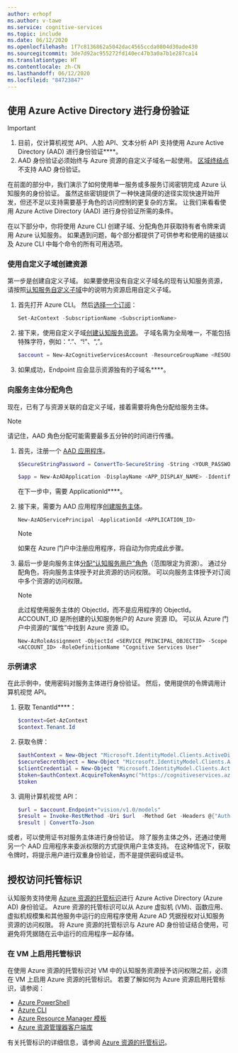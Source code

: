 ```yaml
---
author: erhopf
ms.author: v-tawe
ms.service: cognitive-services
ms.topic: include
ms.date: 06/12/2020
ms.openlocfilehash: 1f7c8136862a5042dac4565ccda0804d30ade430
ms.sourcegitcommit: 3de7d92ac955272fd140ec47b3a0a7b1e287ca14
ms.translationtype: HT
ms.contentlocale: zh-CN
ms.lasthandoff: 06/12/2020
ms.locfileid: "84723847"
---
```

## <a name="authenticate-with-azure-active-directory"></a>使用 Azure Active Directory 进行身份验证

> [!IMPORTANT]
> 1. 目前，仅计算机视觉 API、人脸 API、文本分析 API 支持使用 Azure Active Directory (AAD) 进行身份验证****。
> 2. AAD 身份验证必须始终与 Azure 资源的自定义子域名一起使用。 [区域终结点](https://docs.azure.cn/cognitive-services/cognitive-services-custom-subdomains#is-there-a-list-of-regional-endpoints)不支持 AAD 身份验证。

在前面的部分中，我们演示了如何使用单一服务或多服务订阅密钥完成 Azure 认知服务的身份验证。 虽然这些密钥提供了一种快速简便的途径实现快速开始开发，但还不足以支持需要基于角色的访问控制的更复杂的方案。 让我们来看看使用 Azure Active Directory (AAD) 进行身份验证所需的条件。

在以下部分中，你将使用 Azure CLI 创建子域、分配角色并获取持有者令牌来调用 Azure 认知服务。 如果遇到问题，每个部分都提供了可供参考和使用的链接以及 Azure CLI 中每个命令的所有可用选项。

### <a name="create-a-resource-with-a-custom-subdomain"></a>使用自定义子域创建资源

第一步是创建自定义子域。 如果要使用没有自定义子域名的现有认知服务资源，请按照[认知服务自定义子域](https://docs.microsoft.com/azure/cognitive-services/cognitive-services-custom-subdomains#how-does-this-impact-existing-resources)中的说明为资源启用自定义子域。

1. 首先打开 Azure CLI。 然后[选择一个订阅](https://docs.microsoft.com/powershell/module/az.accounts/set-azcontext?view=azps-3.3.0)：

   ```powershell
   Set-AzContext -SubscriptionName <SubscriptionName>
   ```

2. 接下来，使用自定义子域[创建认知服务资源](https://docs.microsoft.com/powershell/module/az.cognitiveservices/new-azcognitiveservicesaccount?view=azps-1.8.0)。 子域名需为全局唯一，不能包括特殊字符，例如：“.”、“!”、“,”。

   ```powershell
   $account = New-AzCognitiveServicesAccount -ResourceGroupName <RESOURCE_GROUP_NAME> -name <ACCOUNT_NAME> -Type <ACCOUNT_TYPE> -SkuName <SUBSCRIPTION_TYPE> -Location <REGION> -CustomSubdomainName <UNIQUE_SUBDOMAIN>
   ```

3. 如果成功，Endpoint 应会显示资源独有的子域名****。


### <a name="assign-a-role-to-a-service-principal"></a>向服务主体分配角色

现在，已有了与资源关联的自定义子域，接着需要将角色分配给服务主体。

> [!NOTE]
> 请记住，AAD 角色分配可能需要最多五分钟的时间进行传播。

1. 首先，注册一个 [AAD 应用程序](https://docs.microsoft.com/powershell/module/Az.Resources/New-AzADApplication?view=azps-1.8.0)。

   ```powershell
   $SecureStringPassword = ConvertTo-SecureString -String <YOUR_PASSWORD> -AsPlainText -Force

   $app = New-AzADApplication -DisplayName <APP_DISPLAY_NAME> -IdentifierUris <APP_URIS> -Password $SecureStringPassword
   ```

   在下一步中，需要 ApplicationId****。

2. 接下来，需要为 AAD 应用程序[创建服务主体](https://docs.microsoft.com/powershell/module/az.resources/new-azadserviceprincipal?view=azps-1.8.0)。

   ```powershell
   New-AzADServicePrincipal -ApplicationId <APPLICATION_ID>
   ```

   >[!NOTE]
   > 如果在 Azure 门户中注册应用程序，将自动为你完成此步骤。

3. 最后一步是向服务主体[分配“认知服务用户”角色](https://docs.microsoft.com/powershell/module/az.Resources/New-azRoleAssignment?view=azps-1.8.0)（范围限定为资源）。 通过分配角色，将向服务主体授予对此资源的访问权限。 可以向服务主体授予对订阅中多个资源的访问权限。
   >[!NOTE]
   > 此过程使用服务主体的 ObjectId，而不是应用程序的 ObjectId。
   > ACCOUNT_ID 是所创建的认知服务帐户的 Azure 资源 ID。 可以从 Azure 门户中资源的“属性”中找到 Azure 资源 ID。

   ```azurecli
   New-AzRoleAssignment -ObjectId <SERVICE_PRINCIPAL_OBJECTID> -Scope <ACCOUNT_ID> -RoleDefinitionName "Cognitive Services User"
   ```

### <a name="sample-request"></a>示例请求

在此示例中，使用密码对服务主体进行身份验证。 然后，使用提供的令牌调用计算机视觉 API。

1. 获取 TenantId****：
   ```powershell
   $context=Get-AzContext
   $context.Tenant.Id
   ```

2. 获取令牌：
   ```powershell
   $authContext = New-Object "Microsoft.IdentityModel.Clients.ActiveDirectory.AuthenticationContext" -ArgumentList "https://login.partner.microsoftonline.cn/<TENANT_ID>"
   $secureSecretObject = New-Object "Microsoft.IdentityModel.Clients.ActiveDirectory.SecureClientSecret" -ArgumentList $SecureStringPassword
   $clientCredential = New-Object "Microsoft.IdentityModel.Clients.ActiveDirectory.ClientCredential" -ArgumentList $app.ApplicationId, $secureSecretObject
   $token=$authContext.AcquireTokenAsync("https://cognitiveservices.azure.cn/", $clientCredential).Result
   $token
   ```
3. 调用计算机视觉 API：
   ```powershell
   $url = $account.Endpoint+"vision/v1.0/models"
   $result = Invoke-RestMethod -Uri $url  -Method Get -Headers @{"Authorization"=$token.CreateAuthorizationHeader()} -Verbose
   $result | ConvertTo-Json
   ```

或者，可以使用证书对服务主体进行身份验证。 除了服务主体之外，还通过使用另一个 AAD 应用程序来委派权限的方式提供用户主体支持。 在这种情况下，获取令牌时，将提示用户进行双重身份验证，而不是提供密码或证书。

## <a name="authorize-access-to-managed-identities"></a>授权访问托管标识
 
认知服务支持使用 [Azure 资源的托管标识](https://docs.azure.cn/active-directory/managed-identities-azure-resources/overview)进行 Azure Active Directory (Azure AD) 身份验证。 Azure 资源的托管标识可以从 Azure 虚拟机 (VM)、函数应用、虚拟机规模集和其他服务中运行的应用程序使用 Azure AD 凭据授权对认知服务资源的访问权限。 将 Azure 资源的托管标识与 Azure AD 身份验证结合使用，可避免将凭据随在云中运行的应用程序一起存储。  

### <a name="enable-managed-identities-on-a-vm"></a>在 VM 上启用托管标识

在使用 Azure 资源的托管标识对 VM 中的认知服务资源授予访问权限之前，必须在 VM 上启用 Azure 资源的托管标识。 若要了解如何为 Azure 资源启用托管标识，请参阅：

- [Azure PowerShell](https://docs.azure.cn/active-directory/managed-identities-azure-resources/qs-configure-powershell-windows-vm)
- [Azure CLI](https://docs.azure.cn/active-directory/managed-identities-azure-resources/qs-configure-cli-windows-vm)
- [Azure Resource Manager 模板](https://docs.azure.cn/active-directory/managed-identities-azure-resources/qs-configure-template-windows-vm)
- [Azure 资源管理器客户端库](https://docs.azure.cn/active-directory/managed-identities-azure-resources/qs-configure-sdk-windows-vm)

有关托管标识的详细信息，请参阅 [Azure 资源的托管标识](https://docs.azure.cn/active-directory/managed-identities-azure-resources/overview)。

